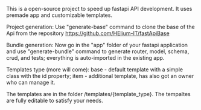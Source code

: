 This is a open-source project to speed up fastapi API development.
It uses premade app and customizable templates.

Project generation:
Use "generate-base" command to clone the base of the Api from the repository
https://github.com/HElium-IT/fastApiBase

Bundle generation:
Now go in the "app" folder of your fastapi application and use "generate-bundle"
command to generate router, model, schema, crud, and tests;
everything is auto-imported in the existing app.

Templates type (more will come):
base - default template with a simple class with the id property;
item - additional template, has also got an owner who can manage it.

The templates are in the folder /templates/{template_type}.
The tempaltes are fully editable to satisfy your needs.